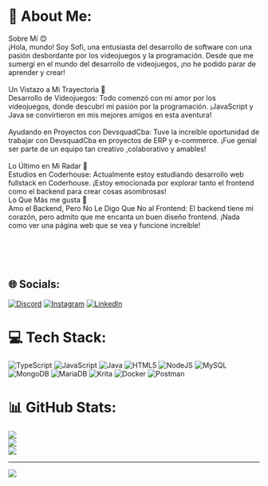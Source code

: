 # 💫 About Me:
Sobre Mí 😊<br>¡Hola, mundo! Soy Sofi, una entusiasta del desarrollo de software con una pasión desbordante por los videojuegos y la programación. Desde que me sumergí en el mundo del desarrollo de videojuegos, ¡no he podido parar de aprender y crear!<br><br>Un Vistazo a Mi Trayectoria 🚀<br>Desarrollo de Videojuegos: Todo comenzó con mi amor por los videojuegos, donde descubrí mi pasión por la programación. ¡JavaScript y Java se convirtieron en mis mejores amigos en esta aventura!<br><br>Ayudando en Proyectos con DevsquadCba: Tuve la increíble oportunidad de trabajar con DevsquadCba en proyectos de ERP y e-commerce. ¡Fue genial ser parte de un equipo tan creativo ,colaborativo y amables!<br><br>Lo Último en Mi Radar 🎯<br>Estudios en Coderhouse: Actualmente estoy estudiando desarrollo web fullstack en Coderhouse. ¡Estoy emocionada por explorar tanto el frontend como el backend para crear cosas asombrosas!<br>Lo Que Más me gusta 🌟<br>Amo el Backend, Pero No Le Digo Que No al Frontend: El backend tiene mi corazón, pero admito que me encanta un buen diseño frontend. ¡Nada como ver una página web que se vea y funcione increíble!<br><br><br><br><br>


## 🌐 Socials:
[![Discord](https://img.shields.io/badge/Discord-%237289DA.svg?logo=discord&logoColor=white)](https://discord.gg/merlin.sofi) [![Instagram](https://img.shields.io/badge/Instagram-%23E4405F.svg?logo=Instagram&logoColor=white)](https://instagram.com/https://www.instagram.com/mist.code/) [![LinkedIn](https://img.shields.io/badge/LinkedIn-%230077B5.svg?logo=linkedin&logoColor=white)](https://linkedin.com/in/https://www.linkedin.com/in/sofiadelmarferrarottiblasco/) 

# 💻 Tech Stack:
![TypeScript](https://img.shields.io/badge/typescript-%23007ACC.svg?style=for-the-badge&logo=typescript&logoColor=white) ![JavaScript](https://img.shields.io/badge/javascript-%23323330.svg?style=for-the-badge&logo=javascript&logoColor=%23F7DF1E) ![Java](https://img.shields.io/badge/java-%23ED8B00.svg?style=for-the-badge&logo=openjdk&logoColor=white) ![HTML5](https://img.shields.io/badge/html5-%23E34F26.svg?style=for-the-badge&logo=html5&logoColor=white) ![NodeJS](https://img.shields.io/badge/node.js-6DA55F?style=for-the-badge&logo=node.js&logoColor=white) ![MySQL](https://img.shields.io/badge/mysql-%2300000f.svg?style=for-the-badge&logo=mysql&logoColor=white) ![MongoDB](https://img.shields.io/badge/MongoDB-%234ea94b.svg?style=for-the-badge&logo=mongodb&logoColor=white) ![MariaDB](https://img.shields.io/badge/MariaDB-003545?style=for-the-badge&logo=mariadb&logoColor=white) ![Krita](https://img.shields.io/badge/Krita-203759?style=for-the-badge&logo=krita&logoColor=EEF37B) ![Docker](https://img.shields.io/badge/docker-%230db7ed.svg?style=for-the-badge&logo=docker&logoColor=white) ![Postman](https://img.shields.io/badge/Postman-FF6C37?style=for-the-badge&logo=postman&logoColor=white)
# 📊 GitHub Stats:
![](https://github-readme-stats.vercel.app/api?username=sofiferrarotti&theme=radical&hide_border=false&include_all_commits=false&count_private=false)<br/>
![](https://github-readme-streak-stats.herokuapp.com/?user=sofiferrarotti&theme=radical&hide_border=false)<br/>
![](https://github-readme-stats.vercel.app/api/top-langs/?username=sofiferrarotti&theme=radical&hide_border=false&include_all_commits=false&count_private=false&layout=compact)

---
[![](https://visitcount.itsvg.in/api?id=sofiferrarotti&icon=0&color=0)](https://visitcount.itsvg.in)

<!-- Proudly created with GPRM ( https://gprm.itsvg.in ) -->
